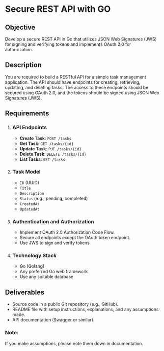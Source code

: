# Secure REST API with GO

## Objective
Develop a secure REST API in Go that utilizes JSON Web Signatures (JWS) for signing and verifying tokens and implements OAuth 2.0 for authorization.

## Description
You are required to build a RESTful API for a simple task management application. The API should have endpoints for creating, retrieving, updating, and deleting tasks. The access to these endpoints should be secured using OAuth 2.0, and the tokens should be signed using JSON Web Signatures (JWS).

## Requirements
1. ### API Endpoints
    - **Create Task**: `POST /tasks`
    - **Get Task**: `GET /tasks/{id}`
    - **Update Task**: `PUT /tasks/{id}`
    - **Delete Task**: `DELETE /tasks/{id}`
    - **List Tasks**: `GET /tasks`
2. ### Task Model 
    - `ID` (UUID)
    - `Title`
    - `Description`
    - `Status` (e.g., pending, completed)
    - `CreatedAt`
    - `UpdatedAt`
3. ### Authentication and Authorization
    - Implement OAuth 2.0 Authorization Code Flow.
    - Secure all endpoints except the OAuth token endpoint.
    - Use JWS to sign and verify tokens.
4. ### Technology Stack
    - Go (Golang)
    - Any preferred Go web framework
    - Use any suitable database

## Deliverables
- Source code in a public Git repository (e.g., GitHub).
- README file with setup instructions, explanations, and any assumptions made.
- API documentation (Swagger or similar).

### Note:
If you make assumptions, please note them down in documentation.
